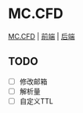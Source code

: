 # MC.CFD

[MC.CFD](https://mc.cfd) | [前端](https://github.com/MCCFD/front) | [后端](https://github.com/MCCFD/api)

## TODO

- [ ] 修改邮箱
- [ ] 解析量
- [ ] 自定义TTL
